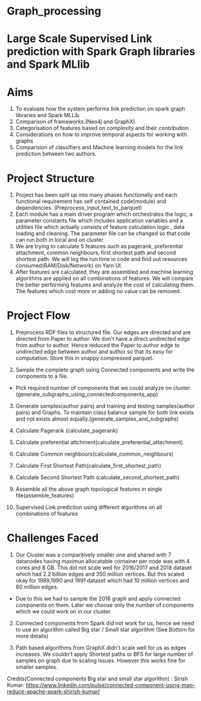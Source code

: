 # Graph_processing
# Large Scale Supervised Link prediction with Spark Graph libraries and Spark MLlib

# Aims

1) To evaluate how the system performs link prediction on spark graph libraries and Spark MLLib
2) Comparison of frameworks.(Neo4j and GraphX).
3) Categorisation of features based on complexity and their contribution
4) Considerations on how to improve temporal aspects for working with graphs
5) Comparision of classifiers and Machine learning models for the link prediction between two authors.

# Project Structure

1) Project has been split up into many phases functionally and each functional requirement has self contained code(module) and dependencies. (Preprocess_input_text_to_parquet)
2) Each module has a main driver program which orchestrates the logic, a parameter constants file which includes application variables and a utilities file which actually consists of feature calculation logic , data loading and cleaning. The parameter file can be changed so that code can run both in local and on cluster.
3) We are trying to calculate 5 features such as pagerank, preferential attachment, common neighbours, first shortest path and second shortest path. We will log the run time in code and find out resources consumed(RAM/Disk/Network) on Yarn UI.
4) After features are calculated, they are assembled and machine learning algorithms are applied on all combinations of features. We will compare the better performing features and analyze the cost of calculating them. The features which cost more or adding no value can be removed.

# Project Flow

1) Preprocess RDF files to structured file. Our edges are directed and are directed from Paper to author. We don't have a direct undirected edge from author to author. Hence reduced the Paper to author edge to undirected edge between author and author so that its easy for computation. Store this in snappy compressed parquet.

2) Sample the complete graph using Connected components and write the components to a file.
- Pick required number of components that we could analyze on cluster. (generate_subgraphs_using_connectedcomponents_app)

3) Generate samples(author pairs) and training and testing samples(author pairs) and Graphs. To maintain class balance sample for both link exists and not exists almost equally.(generate_samples_and_subgraphs)

4) Calculate Pagerank (calculate_pagerank)

5) Calculate preferential attchment(calculate_preferential_attachment)

6) Calculate Common neighbours(calculate_common_neighbours)

7) Calculate First Shortest Path(calculate_first_shortest_path)

8) Calculate Second Shortest Path (calculate_second_shortest_path)

9) Assemble all the above graph topological features in single file(assemble_features)

10) Supervised Link prediction using different algorithms on all combinations of features

# Challenges Faced

1) Our Cluster was a comparitively smaller one and shared with 7 datanodes having maximun allocatable container per node was with 4 cores and 8 GB. This did not scale well for 2016/2017 and 2018 dataset which had 2.2 billion edges and 350 million vertices. But this scaled okay for 1989,1990 and 1991 dataset which had 10 million vertices and 80 million edges.

- Due to this we had to sample the 2016 graph and apply connected components on them. Later we choose only the number of components which we could work on in our cluster.

2) Connected components from Spark did not work for us, hence we need to use an algorithm called Big star / Small star algorithm (See Bottom for more details)

3) Path based algorithms from GraphX didn't scale well for us as edges increases. We couldn't apply Shortest paths or BFS for large number of samples on graph due to scaling issues. However this works fine for smaller samples.

Credits(Connected components Big star and small star algorithm) : Sirish Kumar: https://www.linkedin.com/pulse/connected-component-using-map-reduce-apache-spark-shirish-kumar/



